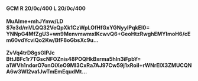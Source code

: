 #### GCM R 20/0c/400 L 20/0c/400
**MuAIme+mhJYmw/LD**<br/>**S7e3d/mVLQQ32VeQpXk1CzWpLOfHfGxYGNyylPqkEl0=**<br/>**YNNpG4MfZgU3+wn9MenvmwmxlKcwvQ6+GeoHtzRwghEMYImoH6/cEm60vdYcviQo2Kw/BfF8oGbsXc9u...**<br/><br/>
**ZvVq4trD8gsGIPJc**<br/>**BttJBFc1r7TGscNFOZnis48POQHkBxrma5hIn3iFpbY=**<br/>**a1WVh1ndorO7onOiXeO9Ml3CxRa7AJ97Cw59j1xRoil+rWNrElX3ZMUCQNA6w3Wl2va1JwTmEmEqudMt...**
